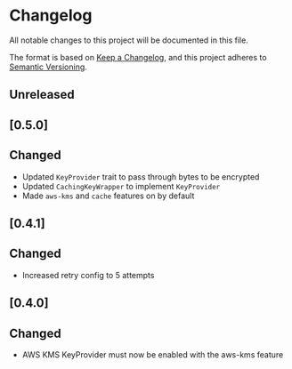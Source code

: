 # Changelog

All notable changes to this project will be documented in this file.

The format is based on [Keep a Changelog](https://keepachangelog.com/en/1.0.0/),
and this project adheres to [Semantic Versioning](https://semver.org/spec/v2.0.0.html).

## Unreleased

## [0.5.0]

## Changed

- Updated `KeyProvider` trait to pass through bytes to be encrypted
- Updated `CachingKeyWrapper` to implement `KeyProvider`
- Made `aws-kms` and `cache` features on by default

## [0.4.1]

## Changed

- Increased retry config to 5 attempts

## [0.4.0]

## Changed

- AWS KMS KeyProvider must now be enabled with the aws-kms feature

